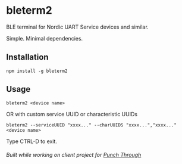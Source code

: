 # bleterm2

BLE terminal for Nordic UART Service devices and similar.

Simple. Minimal dependencies.

## Installation

`npm install -g bleterm2`


## Usage 

`bleterm2 <device name>`

OR with custom service UUID or characteristic UUIDs

`bleterm2 --serviceUUID "xxxx..." --charUUIDS "xxxx...","xxxx..." <device name>`

Type CTRL-D to exit.

###### Built while working on client project for [Punch Through](https://punchthrough.com)
